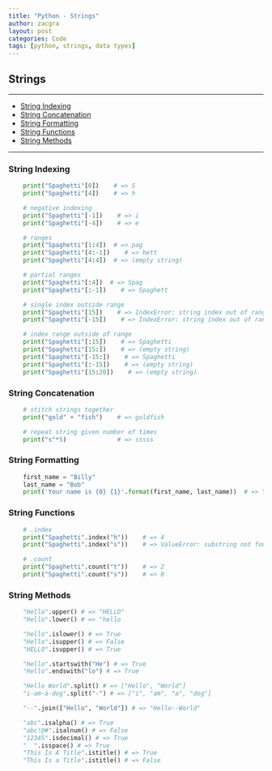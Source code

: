 ```yaml
---
title: "Python - Strings"
author: zacgra
layout: post
categories: Code
tags: [python, strings, data types]
---
```


## Strings

---

- [String Indexing](#string-indexing)
- [String Concatenation](#string-concatenation)
- [String Formatting](#string-formatting)
- [String Functions](#string-functions)
- [String Methods](#string-methods)

---

### String Indexing

```py
    print("Spaghetti"[0])    # => S
    print("Spaghetti"[4])    # => h

    # negative indexing
    print("Spaghetti"[-1])    # => i
    print("Spaghetti"[-4])    # => e

    # ranges
    print("Spaghetti"[1:4])  # => pag
    print("Spaghetti"[4:-1])    # => hett
    print("Spaghetti"[4:4])  # => (empty string)

    # partial ranges
    print("Spaghetti"[:4])  # => Spag
    print("Spaghetti"[:-1])    # => Spaghett

    # single index outside range
    print("Spaghetti"[15])    # => IndexError: string index out of range
    print("Spaghetti"[-15])    # => IndexError: string index out of range

    # index range outside of range
    print("Spaghetti"[:15])    # => Spaghetti
    print("Spaghetti"[15:])    # => (empty string)
    print("Spaghetti"[-15:])    # => Spaghetti
    print("Spaghetti"[:-15])    # => (empty string)
    print("Spaghetti"[15:20])    # => (empty string)
```

### String Concatenation

```py
    # stitch strings together
    print("gold" + "fish")    # => goldfish

    # repeat string given number of times
    print("s"*5)              # => sssss
```

### String Formatting

```py
    first_name = "Billy"
    last_name = "Bob"
    print('Your name is {0} {1}'.format(first_name, last_name))  # => Your name is Billy Bob
```

### String Functions

```py
    # .index
    print("Spaghetti".index("h"))    # => 4
    print("Spaghetti".index("s"))    # => ValueError: substring not found

    # .count
    print("Spaghetti".count("t"))    # => 2
    print("Spaghetti".count("s"))    # => 0

```

### String Methods

```py
    "Hello".upper() # => "HELLO"
    "Hello".lower() # => "hello

    "hello".islower() # => True
    "Hello".isupper() # => False
    "HELLO".isupper() # => True

    "Hello".startswith("He") # => True
    "Hello".endswith("lo") # => True

    "Hello World".split() # => ["Hello", "World"]
    "i-am-a-dog".split("-") # => ["i", "am", "a", "dog"]

    "--".join(["Hello", "World"]) # => "Hello--World"

    "abc".isalpha() # => True
    "abc!@#".isalnum() # => False
    "12345".isdecimal() # => True
    "  ".isspace() # => True
    "This Is A Title".istitle() # => True
    "This Is a Title".istitle() # => False
```
